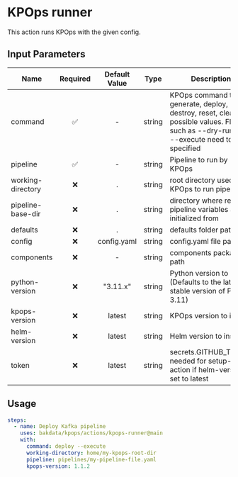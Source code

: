 # KPOps runner

This action runs KPOps with the given config.

## Input Parameters

| Name              | Required | Default Value |  Type  | Description                                                                                                                                   |
|-------------------|:--------:|:-------------:|:------:|-----------------------------------------------------------------------------------------------------------------------------------------------|
| command           |    ✅     |       -       | string | KPOps command to run. generate, deploy, destroy, reset, clean are possible values. Flags such as --dry-run and --execute need to be specified |
| pipeline          |    ✅     |       -       | string | Pipeline to run by KPOps                                                                                                                      |
| working-directory |    ❌     |       .       | string | root directory used by KPOps to run pipelines                                                                                                 |
| pipeline-base-dir |    ❌     |       .       | string | directory where relative pipeline variables are initialized from                                                                              |
| defaults          |    ❌     |       .       | string | defaults folder path                                                                                                                          |
| config            |    ❌     |  config.yaml  | string | config.yaml file path                                                                                                                         |
| components        |    ❌     |       -       | string | components package path                                                                                                                       |
| python-version    |    ❌     |   "3.11.x"    | string | Python version to install (Defaults to the latest stable version of Python 3.11)                                                              |
| kpops-version     |    ❌     |    latest     | string | KPOps version to install                                                                                                                      |
| helm-version      |    ❌     |    latest     | string | Helm version to install                                                                                                                       |
| token             |    ❌     |    latest     | string | secrets.GITHUB_TOKEN, needed for setup-helm action if helm-version is set to latest                                                           |

## Usage

```yaml
steps:
  - name: Deploy Kafka pipeline
    uses: bakdata/kpops/actions/kpops-runner@main
    with:
      command: deploy --execute
      working-directory: home/my-kpops-root-dir
      pipeline: pipelines/my-pipeline-file.yaml
      kpops-version: 1.1.2
```
